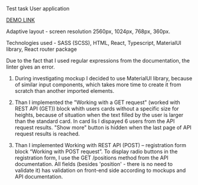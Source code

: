 Test task User application

[DEMO LINK](https://Oleksandr-Ivanchenko.github.io/test-task-abz/)

Adaptive layout - screen resolution 2560px, 1024px, 768px, 360px.

Technologies used - SASS (SCSS), HTML, React, Typescript, MaterialUI library, React router package

Due to the fact that I used regular expressions from the documentation, the linter gives an error.


1. During investigating mockup I decided to use MaterialUI library, because of similar input components, which takes more time to create it from scratch than another imported elements.

2. Than I implemented the "Working with a GET request" (worked with REST API (GET)) block whith users cards without a specific size for heights, because of situation when the text filled by the user is larger than the standard card. In card lis I dispayed 6 users from the API request results. "Show more" button is hidden when the last page of API request results is reached. 

4. Than I implemented Working with REST API (POST) – registration form block “Working with POST request”. 
To display radio buttons in the registration form, I use the GET /positions method from the API documentation. All fields (besides 'position' - there is no need to validate it)  has validation on front-end side according to mockups and API documentation.





